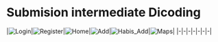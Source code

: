 # Submision intermediate Dicoding

|![Login](https://drive.google.com/uc?export=view&id=1UNih-9liWe8NR0F1cKpocBc6YlUNJ1qq)|![Register](https://drive.google.com/uc?export=view&id=10thVZNnBE19Utln7nXFQuF2ZCbkOQEoS)|![Home](https://drive.google.com/uc?export=view&id=12Kae7uHDYn46roXawMQr3BSPXX8c9NmP)|![Add](https://drive.google.com/uc?export=view&id=1w9SqnrUOTfn-VohmdAJ01KHoW6KFsQ-s)|![Habis_Add](https://drive.google.com/uc?export=view&id=1l-8qkmd0calFD4SHhAhL62l7WRoohuAs)|![Maps](https://drive.google.com/uc?export=view&id=1i6Ahj_7xW2SbiM3NXyPq5zxlkOBJbOHa)|
|-|-|-|-|-|-|-|
